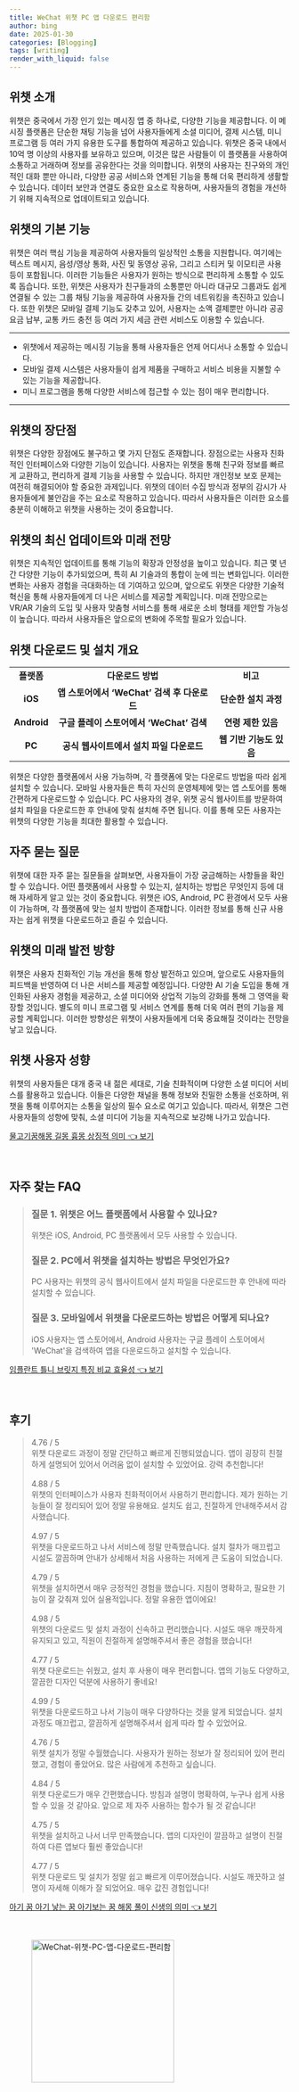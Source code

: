 ```yaml
---
title: WeChat 위챗 PC 앱 다운로드 편리함
author: bing
date: 2025-01-30
categories: [Blogging]
tags: [writing]
render_with_liquid: false
---
```



<h2 id='위챗_소개'>위챗 소개</h2>

<p>위챗은 중국에서 가장 인기 있는 메시징 앱 중 하나로, 다양한 기능을 제공합니다. 이 메시징 플랫폼은 단순한 채팅 기능을 넘어 사용자들에게 소셜 미디어, 결제 시스템, 미니 프로그램 등 여러 가지 유용한 도구를 통합하여 제공하고 있습니다. 위챗은 중국 내에서 10억 명 이상의 사용자를 보유하고 있으며, 이것은 많은 사람들이 이 플랫폼을 사용하여 소통하고 거래하며 정보를 공유한다는 것을 의미합니다. 위챗의 사용자는 친구와의 개인적인 대화 뿐만 아니라, 다양한 공공 서비스와 연계된 기능을 통해 더욱 편리하게 생활할 수 있습니다. 데이터 보안과 연결도 중요한 요소로 작용하며, 사용자들의 경험을 개선하기 위해 지속적으로 업데이트되고 있습니다.</p>

<h2 id='위챗_기본_기능'>위챗의 기본 기능</h2>

<p>위챗은 여러 핵심 기능을 제공하여 사용자들의 일상적인 소통을 지원합니다. 여기에는 텍스트 메시지, 음성/영상 통화, 사진 및 동영상 공유, 그리고 스티커 및 이모티콘 사용 등이 포함됩니다. 이러한 기능들은 사용자가 원하는 방식으로 편리하게 소통할 수 있도록 돕습니다. 또한, 위챗은 사용자가 친구들과의 소통뿐만 아니라 대규모 그룹과도 쉽게 연결될 수 있는 그룹 채팅 기능을 제공하여 사용자들 간의 네트워킹을 촉진하고 있습니다. 또한 위챗은 모바일 결제 기능도 갖추고 있어, 사용자는 소액 결제뿐만 아니라 공공요금 납부, 교통 카드 충전 등 여러 가지 세금 관련 서비스도 이용할 수 있습니다.</p>

<hr />

<ul>
    <li>위챗에서 제공하는 메시징 기능을 통해 사용자들은 언제 어디서나 소통할 수 있습니다.</li>
    <li>모바일 결제 시스템은 사용자들이 쉽게 제품을 구매하고 서비스 비용을 지불할 수 있는 기능을 제공합니다.</li>
    <li>미니 프로그램을 통해 다양한 서비스에 접근할 수 있는 점이 매우 편리합니다.</li>
</ul>

<hr />

<h2 id='위챗_장단점'>위챗의 장단점</h2>

<p>위챗은 다양한 장점에도 불구하고 몇 가지 단점도 존재합니다. 장점으로는 사용자 친화적인 인터페이스와 다양한 기능이 있습니다. 사용자는 위챗을 통해 친구와 정보를 빠르게 교환하고, 편리하게 결제 기능을 사용할 수 있습니다. 하지만 개인정보 보호 문제는 여전히 해결되어야 할 중요한 과제입니다. 위챗의 데이터 수집 방식과 정부의 감시가 사용자들에게 불안감을 주는 요소로 작용하고 있습니다. 따라서 사용자들은 이러한 요소를 충분히 이해하고 위챗을 사용하는 것이 중요합니다.</p>

<h2 id='위챗_업데이트_및_미래_전망'>위챗의 최신 업데이트와 미래 전망</h2>

<p>위챗은 지속적인 업데이트를 통해 기능의 확장과 안정성을 높이고 있습니다. 최근 몇 년간 다양한 기능이 추가되었으며, 특히 AI 기술과의 통합이 눈에 띄는 변화입니다. 이러한 변화는 사용자 경험을 극대화하는 데 기여하고 있으며, 앞으로도 위챗은 다양한 기술적 혁신을 통해 사용자들에게 더 나은 서비스를 제공할 계획입니다. 미래 전망으로는 VR/AR 기술의 도입 및 사용자 맞춤형 서비스를 통해 새로운 소비 형태를 제안할 가능성이 높습니다. 따라서 사용자들은 앞으로의 변화에 주목할 필요가 있습니다.</p>

<h2 id='위챗_다운로드_및_설치'>위챗 다운로드 및 설치 개요</h2>

<table>
    <tr>
        <td style="text-align: center; height: 17px;"><b>플랫폼</b></td>
        <td style="text-align: center; height: 17px;"><b>다운로드 방법</b></td>
        <td style="text-align: center; height: 17px;"><b>비고</b></td>
    </tr>
    <tr>
        <td style="text-align: center; height: 17px;"><b>iOS</b></td>
        <td style="text-align: center; height: 17px;"><b>앱 스토어에서 ‘WeChat’ 검색 후 다운로드</b></td>
        <td style="text-align: center; height: 17px;"><b>단순한 설치 과정</b></td>
    </tr>
    <tr>
        <td style="text-align: center; height: 17px;"><b>Android</b></td>
        <td style="text-align: center; height: 17px;"><b>구글 플레이 스토어에서 ‘WeChat’ 검색</b></td>
        <td style="text-align: center; height: 17px;"><b>연령 제한 있음</b></td>
    </tr>
    <tr>
        <td style="text-align: center; height: 17px;"><b>PC</b></td>
        <td style="text-align: center; height: 17px;"><b>공식 웹사이트에서 설치 파일 다운로드</b></td>
        <td style="text-align: center; height: 17px;"><b>웹 기반 기능도 있음</b></td>
    </tr>
</table>

<p>위챗은 다양한 플랫폼에서 사용 가능하며, 각 플랫폼에 맞는 다운로드 방법을 따라 쉽게 설치할 수 있습니다. 모바일 사용자들은 특히 자신의 운영체제에 맞는 앱 스토어를 통해 간편하게 다운로드할 수 있습니다. PC 사용자의 경우, 위챗 공식 웹사이트를 방문하여 설치 파일을 다운로드한 후 안내에 맞춰 설치해 주면 됩니다. 이를 통해 모든 사용자는 위챗의 다양한 기능을 최대한 활용할 수 있습니다.</p>

<h2 id='자주_묻는_질문'>자주 묻는 질문</h2>

<p>위챗에 대한 자주 묻는 질문들을 살펴보면, 사용자들이 가장 궁금해하는 사항들을 확인할 수 있습니다. 어떤 플랫폼에서 사용할 수 있는지, 설치하는 방법은 무엇인지 등에 대해 자세하게 알고 있는 것이 중요합니다. 위챗은 iOS, Android, PC 환경에서 모두 사용이 가능하며, 각 플랫폼에 맞는 설치 방법이 존재합니다. 이러한 정보를 통해 신규 사용자는 쉽게 위챗을 다운로드하고 즐길 수 있습니다.</p>

<h2 id='위챗_미래_발전방향'>위챗의 미래 발전 방향</h2>

<p>위챗은 사용자 친화적인 기능 개선을 통해 항상 발전하고 있으며, 앞으로도 사용자들의 피드백을 반영하여 더 나은 서비스를 제공할 예정입니다. 다양한 AI 기술 도입을 통해 개인화된 사용자 경험을 제공하고, 소셜 미디어와 상업적 기능의 강화를 통해 그 영역을 확장할 것입니다. 별도의 미니 프로그램 및 서비스 연계를 통해 더욱 여러 편의 기능을 제공할 계획입니다. 이러한 방향성은 위챗이 사용자들에게 더욱 중요해질 것이라는 전망을 낳고 있습니다.</p>

<h2 id='위챗_사용자_성향'>위챗 사용자 성향</h2>

<p>위챗의 사용자들은 대개 중국 내 젊은 세대로, 기술 친화적이며 다양한 소셜 미디어 서비스를 활용하고 있습니다. 이들은 다양한 채널을 통해 정보와 친밀한 소통을 선호하며, 위챗을 통해 이루어지는 소통을 일상의 필수 요소로 여기고 있습니다. 따라서, 위챗은 그런 사용자들의 성향에 맞춰, 소셜 미디어 기능을 지속적으로 보강해 나가고 있습니다.</p>


<p><a class="click-button" title="물고기꿈해몽 길몽 흉몽 상징적 의미" href="https://afficreate.github.io/posts/%EB%AC%BC%EA%B3%A0%EA%B8%B0%EA%BF%88%ED%95%B4%EB%AA%BD-%EA%B8%B8%EB%AA%BD-%ED%9D%89%EB%AA%BD-%EC%83%81%EC%A7%95%EC%A0%81-%EC%9D%98%EB%AF%B8/" rel="dofollow">물고기꿈해몽 길몽 흉몽 상징적 의미 👈 보기</a></p><br>
<h2 id='자주_찾는_FAQ'>자주 찾는 FAQ</h2>
<div itemscope="" itemtype="https://schema.org/FAQPage"> 
<blockquote> 
<div itemscope="" itemprop="mainEntity" itemtype="https://schema.org/Question"> 
<h3 itemprop="name">질문 1. 위챗은 어느 플랫폼에서 사용할 수 있나요?</h3> 
<div itemscope="" itemprop="acceptedAnswer" itemtype="https://schema.org/Answer"> 
<span itemprop="text"> 
<p>위챗은 iOS, Android, PC 플랫폼에서 모두 사용할 수 있습니다.</p> 
</span> 
</div> 
</div> 
<div itemscope="" itemprop="mainEntity" itemtype="https://schema.org/Question"> 
<h3 itemprop="name">질문 2. PC에서 위챗을 설치하는 방법은 무엇인가요?</h3> 
<div itemscope="" itemprop="acceptedAnswer" itemtype="https://schema.org/Answer"> 
<span itemprop="text"> 
<p>PC 사용자는 위챗의 공식 웹사이트에서 설치 파일을 다운로드한 후 안내에 따라 설치할 수 있습니다.</p> 
</span> 
</div> 
</div> 
<div itemscope="" itemprop="mainEntity" itemtype="https://schema.org/Question"> 
<h3 itemprop="name">질문 3. 모바일에서 위챗을 다운로드하는 방법은 어떻게 되나요?</h3> 
<div itemscope="" itemprop="acceptedAnswer" itemtype="https://schema.org/Answer"> 
<span itemprop="text"> 
<p>iOS 사용자는 앱 스토어에서, Android 사용자는 구글 플레이 스토어에서 'WeChat'을 검색하여 앱을 다운로드하고 설치할 수 있습니다.</p> 
</span> 
</div> 
</div> 
</blockquote> 
</div>
<p><a class="click-button" title="임플란트 틀니 브릿지 특징 비교 효율성" href="https://afficreate.github.io/posts/%EC%9E%84%ED%94%8C%EB%9E%80%ED%8A%B8-%ED%8B%80%EB%8B%88-%EB%B8%8C%EB%A6%BF%EC%A7%80-%ED%8A%B9%EC%A7%95-%EB%B9%84%EA%B5%90-%ED%9A%A8%EC%9C%A8%EC%84%B1/" rel="dofollow">임플란트 틀니 브릿지 특징 비교 효율성 👈 보기</a></p><br>
<h2 id='후기'>후기</h2>
<div itemscope itemtype="https://schema.org/Product">
  <blockquote>
  <div itemprop="review" itemscope itemtype="https://schema.org/Review">
      <div itemprop="reviewRating" itemscope itemtype="https://schema.org/Rating"> <span itemprop="ratingValue">4.76</span> / <span itemprop="bestRating">5</span> </div>
      <span itemprop="reviewBody">위챗 다운로드 과정이 정말 간단하고 빠르게 진행되었습니다. 앱이 굉장히 친절하게 설명되어 있어서 어려움 없이 설치할 수 있었어요. 강력 추천합니다!</span>
  </div>
  <br>
  <div itemprop="review" itemscope itemtype="https://schema.org/Review">
      <div itemprop="reviewRating" itemscope itemtype="https://schema.org/Rating"> <span itemprop="ratingValue">4.88</span> / <span itemprop="bestRating">5</span> </div>
      <span itemprop="reviewBody">위챗의 인터페이스가 사용자 친화적이어서 사용하기 편리합니다. 제가 원하는 기능들이 잘 정리되어 있어 정말 유용해요. 설치도 쉽고, 친절하게 안내해주셔서 감사했습니다.</span>
  </div>
  <br>
  <div itemprop="review" itemscope itemtype="https://schema.org/Review">
      <div itemprop="reviewRating" itemscope itemtype="https://schema.org/Rating"> <span itemprop="ratingValue">4.97</span> / <span itemprop="bestRating">5</span> </div>
      <span itemprop="reviewBody">위챗을 다운로드하고 나서 서비스에 정말 만족했습니다. 설치 절차가 매끄럽고 시설도 깔끔하며 안내가 상세해서 처음 사용하는 저에게 큰 도움이 되었습니다.</span>
  </div>
  <br>
  <div itemprop="review" itemscope itemtype="https://schema.org/Review">
      <div itemprop="reviewRating" itemscope itemtype="https://schema.org/Rating"> <span itemprop="ratingValue">4.79</span> / <span itemprop="bestRating">5</span> </div>
      <span itemprop="reviewBody">위챗을 설치하면서 매우 긍정적인 경험을 했습니다. 지침이 명확하고, 필요한 기능이 잘 갖춰져 있어 실용적입니다. 정말 유용한 앱이에요!</span>
  </div>
  <br>
  <div itemprop="review" itemscope itemtype="https://schema.org/Review">
      <div itemprop="reviewRating" itemscope itemtype="https://schema.org/Rating"> <span itemprop="ratingValue">4.98</span> / <span itemprop="bestRating">5</span> </div>
      <span itemprop="reviewBody">위챗의 다운로드 및 설치 과정이 신속하고 편리했습니다. 시설도 매우 깨끗하게 유지되고 있고, 직원이 친절하게 설명해주셔서 좋은 경험을 했습니다!</span>
  </div>
  <br>
  <div itemprop="review" itemscope itemtype="https://schema.org/Review">
      <div itemprop="reviewRating" itemscope itemtype="https://schema.org/Rating"> <span itemprop="ratingValue">4.77</span> / <span itemprop="bestRating">5</span> </div>
      <span itemprop="reviewBody">위챗 다운로드는 쉬웠고, 설치 후 사용이 매우 편리합니다. 앱의 기능도 다양하고, 깔끔한 디자인 덕분에 사용하기 좋네요!</span>
  </div>
  <br>
  <div itemprop="review" itemscope itemtype="https://schema.org/Review">
      <div itemprop="reviewRating" itemscope itemtype="https://schema.org/Rating"> <span itemprop="ratingValue">4.99</span> / <span itemprop="bestRating">5</span> </div>
      <span itemprop="reviewBody">위챗을 다운로드하고 나서 기능이 매우 다양하다는 것을 알게 되었습니다. 설치 과정도 매끄럽고, 깔끔하게 설명해주셔서 쉽게 따라 할 수 있었어요.</span>
  </div>
  <br>
  <div itemprop="review" itemscope itemtype="https://schema.org/Review">
      <div itemprop="reviewRating" itemscope itemtype="https://schema.org/Rating"> <span itemprop="ratingValue">4.76</span> / <span itemprop="bestRating">5</span> </div>
      <span itemprop="reviewBody">위챗 설치가 정말 수월했습니다. 사용자가 원하는 정보가 잘 정리되어 있어 편리했고, 경험이 좋았어요. 많은 사람에게 추천하고 싶습니다.</span>
  </div>
  <br>
  <div itemprop="review" itemscope itemtype="https://schema.org/Review">
      <div itemprop="reviewRating" itemscope itemtype="https://schema.org/Rating"> <span itemprop="ratingValue">4.84</span> / <span itemprop="bestRating">5</span> </div>
      <span itemprop="reviewBody">위챗 다운로드가 매우 간편했습니다. 방침과 설명이 명확하여, 누구나 쉽게 사용할 수 있을 것 같아요. 앞으로 제 자주 사용하는 함수가 될 것 같습니다!</span>
  </div>
  <br>
  <div itemprop="review" itemscope itemtype="https://schema.org/Review">
      <div itemprop="reviewRating" itemscope itemtype="https://schema.org/Rating"> <span itemprop="ratingValue">4.75</span> / <span itemprop="bestRating">5</span> </div>
      <span itemprop="reviewBody">위챗을 설치하고 나서 너무 만족했습니다. 앱의 디자인이 깔끔하고 설명이 친절하여 다른 앱보다 훨씬 좋았습니다!</span>
  </div>
  <br>
  <div itemprop="review" itemscope itemtype="https://schema.org/Review">
      <div itemprop="reviewRating" itemscope itemtype="https://schema.org/Rating"> <span itemprop="ratingValue">4.77</span> / <span itemprop="bestRating">5</span> </div>
      <span itemprop="reviewBody">위챗 다운로드 및 설치가 정말 쉽고 빠르게 이루어졌습니다. 시설도 깨끗하고 설명이 자세해 이해가 잘 되었어요. 매우 값진 경험입니다!</span>
  </div>
  </blockquote>
</div>
<p><a class="click-button" title="아기 꿈 아기 낳는 꿈 아기보는 꿈 해몽 풀이 신생의 의미" href="https://afficreate.github.io/posts/%EC%95%84%EA%B8%B0-%EA%BF%88-%EC%95%84%EA%B8%B0-%EB%82%B3%EB%8A%94-%EA%BF%88-%EC%95%84%EA%B8%B0%EB%B3%B4%EB%8A%94-%EA%BF%88-%ED%95%B4%EB%AA%BD-%ED%92%80%EC%9D%B4-%EC%8B%A0%EC%83%9D%EC%9D%98-%EC%9D%98%EB%AF%B8/" rel="dofollow">아기 꿈 아기 낳는 꿈 아기보는 꿈 해몽 풀이 신생의 의미 👈 보기</a></p><br>
<figure class="image"><img src="https://afficreate.github.io/assets/img/thumbnail/WeChat-위챗-PC-앱-다운로드-편리함.webp" alt="WeChat-위챗-PC-앱-다운로드-편리함" width="256" height="256"></figure>